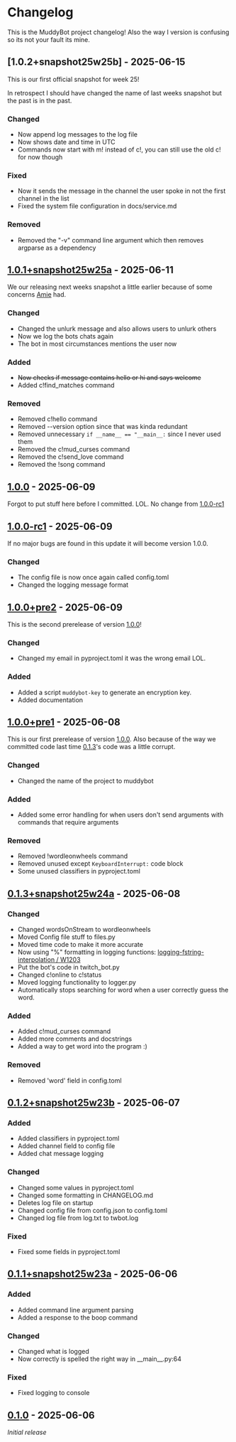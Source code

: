 # Changelog

This is the MuddyBot project changelog! Also the way I version is confusing so its not your fault its mine.

## [1.0.2+snapshot25w25b] - 2025-06-15

This is our first official snapshot for week 25!

In retrospect I should have changed the name of last weeks snapshot but the past is in the past.

### Changed

- Now append log messages to the log file
- Now shows date and time in UTC
- Commands now start with m! instead of c!, you can still use the old c! for now though

### Fixed

- Now it sends the message in the channel the user spoke in not the first channel in the list
- Fixed the system file configuration in docs/service.md

### Removed

- Removed the "-v" command line argument which then removes argparse as a dependency

## [1.0.1+snapshot25w25a] - 2025-06-11

We our releasing next weeks snapshot a little earlier because of some concerns [Amie](https://www.twitch.tv/amie_k777) had.

### Changed

- Changed the unlurk message and also allows users to unlurk others
- Now we log the bots chats again
- The bot in most circumstances mentions the user now

### Added

- ~~Now checks if message contains hello or hi and says welcome~~
- Added c!find_matches command

### Removed

- Removed c!hello command
- Removed --version option since that was kinda redundant
- Removed unnecessary `if __name__ == "__main__:` since I never used them
- Removed the c!mud_curses command
- Removed the c!send_love command
- Removed the !song command

## [1.0.0] - 2025-06-09

Forgot to put stuff here before I committed. LOL. No change from [1.0.0-rc1](#100-rc1---2025-06-09)

## [1.0.0-rc1] - 2025-06-09

If no major bugs are found in this update it will become version 1.0.0.

### Changed

- The config file is now once again called config.toml
- Changed the logging message format

## [1.0.0+pre2] - 2025-06-09

This is the second prerelease of version [1.0.0](#100---2025-06-09)!

### Changed

- Changed my email in pyproject.toml it was the wrong email LOL.

### Added

- Added a script `muddybot-key` to generate an encryption key.
- Added documentation

## [1.0.0+pre1] - 2025-06-08

This is our first prerelease of version [1.0.0](#100---2025-06-09). Also because of the way we committed code last time [0.1.3](#013snapshot25w24a---2025-06-08)'s code was a little corrupt.

### Changed

- Changed the name of the project to muddybot

### Added

- Added some error handling for when users don't send arguments with commands that require arguments

### Removed

- Removed !wordleonwheels command
- Removed unused except `KeyboardInterrupt:` code block
- Some unused classifiers in pyproject.toml

## [0.1.3+snapshot25w24a] - 2025-06-08

### Changed

- Changed wordsOnStream to wordleonwheels
- Moved Config file stuff to files.py
- Moved time code to make it more accurate
- Now using "%" formatting in logging functions: [logging-fstring-interpolation / W1203](https://pylint.readthedocs.io/en/latest/user_guide/messages/warning/logging-fstring-interpolation.html)
- Put the bot's code in twitch_bot.py
- Changed c!online to c!status
- Moved logging functionality to logger.py
- Automatically stops searching for word when a user correctly guess the word.

### Added

- Added c!mud_curses command
- Added more comments and docstrings
- Added a way to get word into the program :)

### Removed

- Removed 'word' field in config.toml

## [0.1.2+snapshot25w23b] - 2025-06-07

### Added

- Added classifiers in pyproject.toml
- Added channel field to config file
- Added chat message logging

### Changed

- Changed some values in pyproject.toml
- Changed some formatting in CHANGELOG.md
- Deletes log file on startup
- Changed config file from config.json to config.toml
- Changed log file from log.txt to twbot.log

### Fixed

- Fixed some fields in pyproject.toml

## [0.1.1+snapshot25w23a] - 2025-06-06

### Added

- Added command line argument parsing
- Added a response to the boop command

### Changed

- Changed what is logged
- Now correctly is spelled the right way in \_\_main\_\_.py:64

### Fixed

- Fixed logging to console

## [0.1.0] - 2025-06-06

_Initial release_

[0.1.0]: https://github.com/TheCrunching/python-twitch-bot/releases/tag/v0.1.0
[0.1.1+snapshot25w23a]: https://github.com/TheCrunching/python-twitch-bot/releases/tag/v0.1.1+snapshot25w23a
[0.1.2+snapshot25w23b]: https://github.com/TheCrunching/python-twitch-bot/releases/tag/v0.1.2+snapshot25w23b
[0.1.3+snapshot25w24a]: https://github.com/TheCrunching/python-twitch-bot/releases/tag/v0.1.3+snapshot25w24a
[1.0.0+pre1]: https://github.com/TheCrunching/python-twitch-bot/releases/tag/v1.0.0+pre1
[1.0.0+pre2]: https://github.com/TheCrunching/python-twitch-bot/releases/tag/v1.0.0+pre2
[1.0.0-rc1]: https://github.com/TheCrunching/python-twitch-bot/releases/tag/v1.0.0-rc1
[1.0.0]: https://github.com/TheCrunching/python-twitch-bot/releases/tag/v1.0.0
[1.0.1+snapshot25w25a]: https://github.com/TheCrunching/python-twitch-bot/releases/tag/v1.0.1+snapshot25w25a

